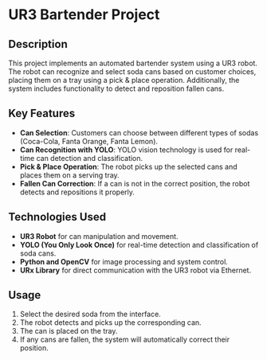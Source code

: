 # UR3 Bartender Project

## Description
This project implements an automated bartender system using a UR3 robot. The robot can recognize and select soda cans based on customer choices, placing them on a tray using a pick & place operation. Additionally, the system includes functionality to detect and reposition fallen cans.

## Key Features
- **Can Selection**: Customers can choose between different types of sodas (Coca-Cola, Fanta Orange, Fanta Lemon).
- **Can Recognition with YOLO**: YOLO vision technology is used for real-time can detection and classification.
- **Pick & Place Operation**: The robot picks up the selected cans and places them on a serving tray.
- **Fallen Can Correction**: If a can is not in the correct position, the robot detects and repositions it properly.

## Technologies Used
- **UR3 Robot** for can manipulation and movement.
- **YOLO (You Only Look Once)** for real-time detection and classification of soda cans.
- **Python and OpenCV** for image processing and system control.
- **URx Library** for direct communication with the UR3 robot via Ethernet.

## Usage
1. Select the desired soda from the interface.
2. The robot detects and picks up the corresponding can.
3. The can is placed on the tray.
4. If any cans are fallen, the system will automatically correct their position.
